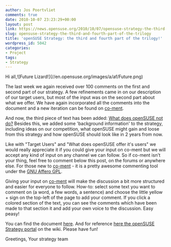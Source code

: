 ```yaml
---
author: Jos Poortvliet
comments: true
date: 2010-10-07 23:23:29+00:00
layout: post
link: https://news.opensuse.org/2010/10/07/opensuse-strategy-the-third-and-fourth-part-of-the-trilogy/
slug: opensuse-strategy-the-third-and-fourth-part-of-the-trilogy
title: 'openSUSE Strategy: the third and fourth part of the trilogy!'
wordpress_id: 5042
categories:
- Project
tags:
- Strategy
---
```


Hi all,![Future Lizard!\](//en.opensuse.org/images/a/af/Future.png)

The last week we again received over 100 comments on the first and second part of our strategy. A few refinements came in on our description of our target users, but most of the input was on the second part about what we offer. We have again incorporated all the comments into the document and a new iteration can be found on [co-ment](https://lite.co-ment.com/text/lNPCgzeGHdV/view/).

<!-- more -->
And now, the third piece of text has been added: [What does openSUSE not do?](https://lite.co-ment.com/text/lNPCgzeGHdV/view/) Besides this, we added some 'background information' to the strategy, including ideas on our competition, what openSUSE might gain and loose from this strategy and how openSUSE should look like in 2 years from now.

Like with "Target Users" and "What does openSUSE offer it's users" we would really appreciate it if you could give your input on co-ment but we will accept any kind of input on any channel we can follow. So if co-ment isn't your thing, feel free to comment below this post, on the forums or anywhere else. For those new to [co-ment](//www.co-ment.com/about/) - it is a pretty awesome commenting tool under the [GNU Affero GPL](//www.fsf.org/licensing/licenses/agpl-3.0.html).

Giving your input on [co-ment](https://lite.co-ment.com/text/lNPCgzeGHdV/view/) will make the discussion a bit more structured and easier for everyone to follow. How-to: select some text you want to comment on (a word, a few words, a sentence) and choose the little yellow + sign on the top-left of the page to add your comment. If you click a colored section of the text, you can see the comments which have been made to that section it and add your own voice to the discussion. Easy peasy!

You can find the document [here](https://lite.co-ment.com/text/lNPCgzeGHdV/view/). And for reference [here the openSUSE Strategy portal](//en.opensuse.org/Portal:Strategy) on the wiki. Please have fun!

Greetings,
Your strategy team
